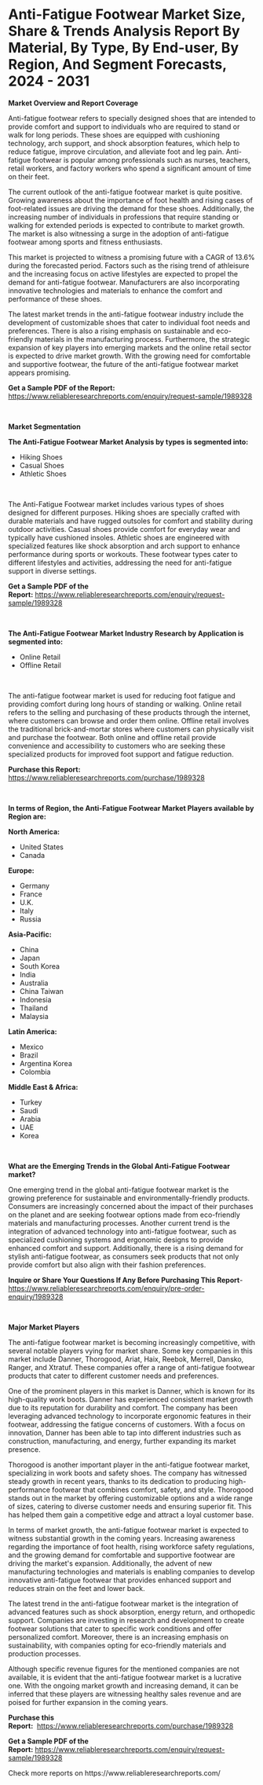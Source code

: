 <p><h1>Anti-Fatigue Footwear Market Size, Share & Trends Analysis Report By Material, By Type, By End-user, By Region, And Segment Forecasts, 2024 - 2031</h1></p><p><strong>Market Overview and Report Coverage</strong></p>
<p><p>Anti-fatigue footwear refers to specially designed shoes that are intended to provide comfort and support to individuals who are required to stand or walk for long periods. These shoes are equipped with cushioning technology, arch support, and shock absorption features, which help to reduce fatigue, improve circulation, and alleviate foot and leg pain. Anti-fatigue footwear is popular among professionals such as nurses, teachers, retail workers, and factory workers who spend a significant amount of time on their feet.</p><p>The current outlook of the anti-fatigue footwear market is quite positive. Growing awareness about the importance of foot health and rising cases of foot-related issues are driving the demand for these shoes. Additionally, the increasing number of individuals in professions that require standing or walking for extended periods is expected to contribute to market growth. The market is also witnessing a surge in the adoption of anti-fatigue footwear among sports and fitness enthusiasts.</p><p>This market is projected to witness a promising future with a CAGR of 13.6% during the forecasted period. Factors such as the rising trend of athleisure and the increasing focus on active lifestyles are expected to propel the demand for anti-fatigue footwear. Manufacturers are also incorporating innovative technologies and materials to enhance the comfort and performance of these shoes.</p><p>The latest market trends in the anti-fatigue footwear industry include the development of customizable shoes that cater to individual foot needs and preferences. There is also a rising emphasis on sustainable and eco-friendly materials in the manufacturing process. Furthermore, the strategic expansion of key players into emerging markets and the online retail sector is expected to drive market growth. With the growing need for comfortable and supportive footwear, the future of the anti-fatigue footwear market appears promising.</p></p>
<p><strong>Get a Sample PDF of the Report:</strong> <a href="https://www.reliableresearchreports.com/enquiry/request-sample/1989328">https://www.reliableresearchreports.com/enquiry/request-sample/1989328</a></p>
<p>&nbsp;</p>
<p><strong>Market Segmentation</strong></p>
<p><strong>The Anti-Fatigue Footwear Market Analysis by types is segmented into:</strong></p>
<p><ul><li>Hiking Shoes</li><li>Casual Shoes</li><li>Athletic Shoes</li></ul></p>
<p>&nbsp;</p>
<p><p>The Anti-Fatigue Footwear market includes various types of shoes designed for different purposes. Hiking shoes are specially crafted with durable materials and have rugged outsoles for comfort and stability during outdoor activities. Casual shoes provide comfort for everyday wear and typically have cushioned insoles. Athletic shoes are engineered with specialized features like shock absorption and arch support to enhance performance during sports or workouts. These footwear types cater to different lifestyles and activities, addressing the need for anti-fatigue support in diverse settings.</p></p>
<p><strong>Get a Sample PDF of the Report:</strong>&nbsp;<a href="https://www.reliableresearchreports.com/enquiry/request-sample/1989328">https://www.reliableresearchreports.com/enquiry/request-sample/1989328</a></p>
<p>&nbsp;</p>
<p><strong>The Anti-Fatigue Footwear Market Industry Research by Application is segmented into:</strong></p>
<p><ul><li>Online Retail</li><li>Offline Retail</li></ul></p>
<p>&nbsp;</p>
<p><p>The anti-fatigue footwear market is used for reducing foot fatigue and providing comfort during long hours of standing or walking. Online retail refers to the selling and purchasing of these products through the internet, where customers can browse and order them online. Offline retail involves the traditional brick-and-mortar stores where customers can physically visit and purchase the footwear. Both online and offline retail provide convenience and accessibility to customers who are seeking these specialized products for improved foot support and fatigue reduction.</p></p>
<p><strong>Purchase this Report:</strong>&nbsp; <a href="https://www.reliableresearchreports.com/purchase/1989328">https://www.reliableresearchreports.com/purchase/1989328</a></p>
<p>&nbsp;</p>
<p><strong>In terms of Region, the Anti-Fatigue Footwear Market Players available by Region are:</strong></p>
<p>
    <p> <strong> North America: </strong>
        <ul>
            <li>United States</li>
            <li>Canada</li>
        </ul>
        </p> 
    <p> <strong> Europe: </strong>
        <ul>
            <li>Germany</li>
            <li>France</li>
            <li>U.K.</li>
            <li>Italy</li>
            <li>Russia</li>
        </ul>
        </p> 
    <p> <strong> Asia-Pacific: </strong>
        <ul>
            <li>China</li>
            <li>Japan</li>
            <li>South Korea</li>
            <li>India</li>
            <li>Australia</li>
            <li>China Taiwan</li>
            <li>Indonesia</li>
            <li>Thailand</li>
            <li>Malaysia</li>
        </ul>
        </p> 
    <p> <strong> Latin America: </strong>
        <ul>
            <li>Mexico</li>
            <li>Brazil</li>
            <li>Argentina Korea</li>
            <li>Colombia</li>
        </ul>
        </p> 
    <p> <strong> Middle East & Africa: </strong>
        <ul>
            <li>Turkey</li>
            <li>Saudi</li>
            <li>Arabia</li>
            <li>UAE</li>
            <li>Korea</li>
        </ul>
    </p>
    </p>
<p>&nbsp;</p>
<p><strong>What are the Emerging Trends in the Global Anti-Fatigue Footwear market?</strong></p>
<p><p>One emerging trend in the global anti-fatigue footwear market is the growing preference for sustainable and environmentally-friendly products. Consumers are increasingly concerned about the impact of their purchases on the planet and are seeking footwear options made from eco-friendly materials and manufacturing processes. Another current trend is the integration of advanced technology into anti-fatigue footwear, such as specialized cushioning systems and ergonomic designs to provide enhanced comfort and support. Additionally, there is a rising demand for stylish anti-fatigue footwear, as consumers seek products that not only provide comfort but also align with their fashion preferences.</p></p>
<p><strong>Inquire or Share Your Questions If Any Before Purchasing This Report</strong>- <a href="https://www.reliableresearchreports.com/enquiry/pre-order-enquiry/1989328">https://www.reliableresearchreports.com/enquiry/pre-order-enquiry/1989328</a></p>
<p>&nbsp;</p>
<p><strong>Major Market Players</strong></p>
<p><p>The anti-fatigue footwear market is becoming increasingly competitive, with several notable players vying for market share. Some key companies in this market include Danner, Thorogood, Ariat, Haix, Reebok, Merrell, Dansko, Ranger, and Xtratuf. These companies offer a range of anti-fatigue footwear products that cater to different customer needs and preferences.</p><p>One of the prominent players in this market is Danner, which is known for its high-quality work boots. Danner has experienced consistent market growth due to its reputation for durability and comfort. The company has been leveraging advanced technology to incorporate ergonomic features in their footwear, addressing the fatigue concerns of customers. With a focus on innovation, Danner has been able to tap into different industries such as construction, manufacturing, and energy, further expanding its market presence.</p><p>Thorogood is another important player in the anti-fatigue footwear market, specializing in work boots and safety shoes. The company has witnessed steady growth in recent years, thanks to its dedication to producing high-performance footwear that combines comfort, safety, and style. Thorogood stands out in the market by offering customizable options and a wide range of sizes, catering to diverse customer needs and ensuring superior fit. This has helped them gain a competitive edge and attract a loyal customer base.</p><p>In terms of market growth, the anti-fatigue footwear market is expected to witness substantial growth in the coming years. Increasing awareness regarding the importance of foot health, rising workforce safety regulations, and the growing demand for comfortable and supportive footwear are driving the market's expansion. Additionally, the advent of new manufacturing technologies and materials is enabling companies to develop innovative anti-fatigue footwear that provides enhanced support and reduces strain on the feet and lower back.</p><p>The latest trend in the anti-fatigue footwear market is the integration of advanced features such as shock absorption, energy return, and orthopedic support. Companies are investing in research and development to create footwear solutions that cater to specific work conditions and offer personalized comfort. Moreover, there is an increasing emphasis on sustainability, with companies opting for eco-friendly materials and production processes.</p><p>Although specific revenue figures for the mentioned companies are not available, it is evident that the anti-fatigue footwear market is a lucrative one. With the ongoing market growth and increasing demand, it can be inferred that these players are witnessing healthy sales revenue and are poised for further expansion in the coming years.</p></p>
<p><strong>Purchase this Report:</strong>&nbsp;&nbsp;<a href="https://www.reliableresearchreports.com/purchase/1989328">https://www.reliableresearchreports.com/purchase/1989328</a></p>
<p></p>
<p><strong>Get a Sample PDF of the Report:</strong>&nbsp;<a href="https://www.reliableresearchreports.com/enquiry/request-sample/1989328">https://www.reliableresearchreports.com/enquiry/request-sample/1989328</a></p>
<p>Check more reports on https://www.reliableresearchreports.com/</p>